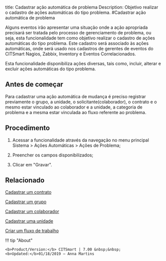 title: Cadastrar ação automática de problema
Description: Objetivo realizar o cadastro de ações automáticas do tipo problema.
#Cadastrar ação automática de problema

Alguns eventos irão apresentar uma situação onde a ação apropriada precisará ser
tratada pelo processo de gerenciamento de problema, ou seja, esta funcionalidade
tem como objetivo realizar o cadastro de ações automáticas do tipo problema.
Este cadastro será associado às ações automáticas, onde será usado nos cadastros
de gerentes de eventos do CITSmart Nagios, Zabbix, Inventory e Eventos
Correlacionados.

Esta funcionalidade disponibiliza ações diversas, tais como, incluir, alterar e
excluir ações automáticas do tipo problema.

Antes de começar
--------------------

Para cadastrar uma ação automática de mudança é preciso registrar previamente o
grupo, a unidade, o solicitante(colaborador), o contrato e o mesmo estar
vinculado ao colaborador e a unidade, a categoria de problema e a mesma estar
vinculada ao fluxo referente ao problema.

Procedimento
----------------

1.  Acessar a funcionalidade através da navegação no menu principal Sistema \>
    Ações Automáticas \> Ações de Problema;

2.  Preencher os campos disponibilizados;

3.  Clicar em "Gravar".


Relacionado
-----------

[Cadastrar um contrato](/pt-br/citsmart-7/additional-features/contract-management/use/register-contract.html)

[Cadastrar um grupo](/pt-br/citsmart-7/initial-settings/access-settings/user/register-groups.html)

[Cadastrar um colaborador](/pt-br/citsmart-7/initial-settings/access-settings/user/register-employee.html)

[Cadastrar uma unidade](/pt-br/citsmart-7/platform-administration/region-and-language/register-unit.html)

[Criar um fluxo de trabalho](/pt-br/citsmart-7/workflow/use/create-flow.html)

!!! tip "About"

    <b>Product/Version:</b> CITSmart | 7.00 &nbsp;&nbsp;
    <b>Updated:</b>01/18/2019 – Anna Martins

